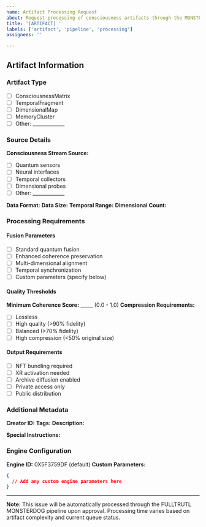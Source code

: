 ```yaml
---
name: Artifact Processing Request
about: Request processing of consciousness artifacts through the MONSTERDOG pipeline
title: '[ARTIFACT] '
labels: ['artifact', 'pipeline', 'processing']
assignees: ''

---
```


## Artifact Information

### Artifact Type
- [ ] ConsciousnessMatrix
- [ ] TemporalFragment  
- [ ] DimensionalMap
- [ ] MemoryCluster
- [ ] Other: _____________

### Source Details
**Consciousness Stream Source:**
- [ ] Quantum sensors
- [ ] Neural interfaces
- [ ] Temporal collectors
- [ ] Dimensional probes
- [ ] Other: _____________

**Data Format:** 
**Data Size:** 
**Temporal Range:** 
**Dimensional Count:** 

### Processing Requirements

#### Fusion Parameters
- [ ] Standard quantum fusion
- [ ] Enhanced coherence preservation
- [ ] Multi-dimensional alignment
- [ ] Temporal synchronization
- [ ] Custom parameters (specify below)

#### Quality Thresholds
**Minimum Coherence Score:** _____ (0.0 - 1.0)
**Compression Requirements:** 
- [ ] Lossless
- [ ] High quality (>90% fidelity)
- [ ] Balanced (>70% fidelity)
- [ ] High compression (<50% original size)

#### Output Requirements
- [ ] NFT bundling required
- [ ] XR activation needed
- [ ] Archive diffusion enabled
- [ ] Private access only
- [ ] Public distribution

### Additional Metadata
**Creator ID:** 
**Tags:** 
**Description:** 

**Special Instructions:**


### Engine Configuration
**Engine ID:** 0X5F3759DF (default)
**Custom Parameters:**
```json
{
  // Add any custom engine parameters here
}
```

---
**Note:** This issue will be automatically processed through the FULLTRUTL MONSTERDOG pipeline upon approval. Processing time varies based on artifact complexity and current queue status.